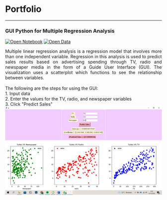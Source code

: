 # Portfolio
---
### GUI Python for Multiple Regression Analysis

[![Open Notebook](https://img.shields.io/badge/Jupyter-Open_Notebook-orange?logo=Jupyter)](projects/GUI-FORECASTING.html)
[![Open Data](https://img.shields.io/badge/XLSX-Open%20Data-brightgreen)](xlsx/Advertising.xlsx)


<div style="text-align: justify">Multiple linear regression analysis is a regression model that involves more than one independent variable. Regression in this analysis is used to predict sales results based on advertising spending through TV, radio and newspaper media in the form of a Guide User Interface (GUI). The visualization uses a scatterplot which functions to see the relationship between variables.</div>

<div style="text-align: justify"><br>
The following are the steps for using the GUI: <br>
1. Input data<br>
2. Enter the values for the TV, radio, and newspaper variables<br>
3. Click "Predict Sales"</div>
<center><img src="images/gui.png"></center>
